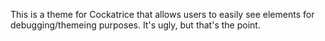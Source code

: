 This is a theme for Cockatrice that allows users to easily see elements for debugging/themeing purposes. It's ugly, but that's the point.
